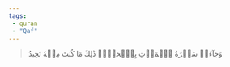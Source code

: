 ```yaml
---
tags: 
 - quran 
 - "Qaf"
---
```


> وَجَآءَتۡ سَكۡرَةُ ٱلۡمَوۡتِ بِٱلۡحَقِّۖ ذَٰلِكَ مَا كُنتَ مِنۡهُ تَحِيدُ
